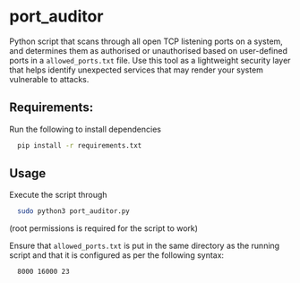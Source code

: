 # port_auditor
Python script that scans through all open TCP listening ports on a system, and determines them as authorised or unauthorised based on user-defined ports in a ``allowed_ports.txt`` file.
Use this tool as a lightweight security layer that helps identify unexpected services that may render your system vulnerable to attacks.

## Requirements:
Run the following to install dependencies
```bash
  pip install -r requirements.txt
```

## Usage
Execute the script through
```bash
  sudo python3 port_auditor.py
```
(root permissions is required for the script to work)

Ensure that ``allowed_ports.txt`` is put in the same directory as the running script and that it is configured as per the following syntax:
```
  8000 16000 23
```
